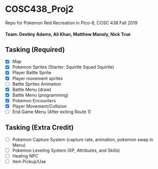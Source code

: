 # COSC438_Proj2
Repo for Pokemon Red Recreation in Pico-8, COSC 438 Fall 2019

#### Team: Destiny Adams, Ali Khan, Matthew Manoly, Nick True

## Tasking (Required)
- [x] Map
- [x] Pokemon Sprites (Starter: Squirtle Squad Squirtle)
- [x] Player Battle Sprite
- [x] Player movement sprites
- [ ] Battle Sprites Animation
- [x] Battle Menu (draw)
- [x] Battle Menu (programming)
- [x] Pokemon Encounters
- [x] Player Movement/Collision
- [ ] End Game Menu (After exiting Route 1)

## Tasking (Extra Credit)
- [ ] Pokemon Capture System (capture rate, animation, pokemon swap in Menu)
- [ ] Pokemon Leveling System (XP, Attributes, and Skills)
- [ ] Healing NPC
- [ ] Item Pickup/Use
